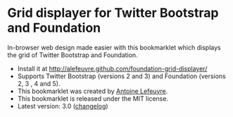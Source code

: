 # Grid displayer for Twitter Bootstrap and Foundation

In-browser web design made easier with this bookmarklet which displays the grid of Twitter Bootstrap and Foundation.

* Install it at http://alefeuvre.github.com/foundation-grid-displayer/
* Supports Twitter Bootstrap (versions 2 and 3) and Foundation (versions 2, 3 , 4 and 5).
* This bookmarklet was created by [Antoine Lefeuvre](http://twitter.com/jiraisurfer).
* This bookmarklet is released under the MIT license.
* Latest version: 3.0 ([changelog](/CHANGELOG.md))
